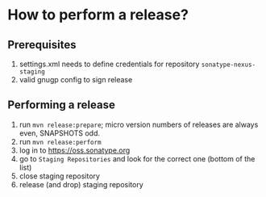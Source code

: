 # How to perform a release?

## Prerequisites
1. settings.xml needs to define credentials for  repository `sonatype-nexus-staging`
2. valid gnugp config to sign release

## Performing a release
1. run `mvn release:prepare`; micro version numbers of releases are always even, SNAPSHOTS odd.
2. run `mvn release:perform`
3. log in to https://oss.sonatype.org
4. go to `Staging Repositories` and look for the correct one (bottom of the list)
5. close staging repository
6. release (and drop) staging repository
